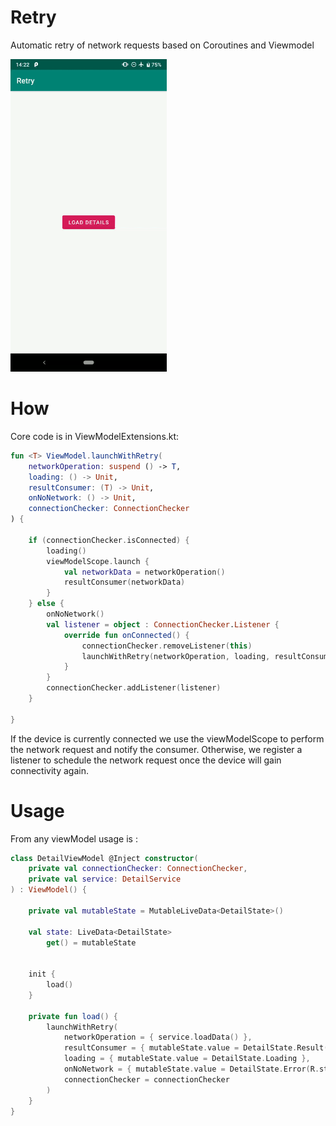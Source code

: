 # Retry
Automatic retry of network requests based on Coroutines and Viewmodel

<img src="https://github.com/dcampogiani/Retry/blob/master/demo.gif?raw=true" width="250"> 

# How
Core code is in ViewModelExtensions.kt: 

```kotlin
fun <T> ViewModel.launchWithRetry(
    networkOperation: suspend () -> T,
    loading: () -> Unit,
    resultConsumer: (T) -> Unit,
    onNoNetwork: () -> Unit,
    connectionChecker: ConnectionChecker
) {

    if (connectionChecker.isConnected) {
        loading()
        viewModelScope.launch {
            val networkData = networkOperation()
            resultConsumer(networkData)
        }
    } else {
        onNoNetwork()
        val listener = object : ConnectionChecker.Listener {
            override fun onConnected() {
                connectionChecker.removeListener(this)
                launchWithRetry(networkOperation, loading, resultConsumer, onNoNetwork, connectionChecker)
            }
        }
        connectionChecker.addListener(listener)
    }

}
```

If the device is currently connected we use the viewModelScope to perform the network request and notify the consumer.
Otherwise, we register a listener to schedule the network request once the device will gain connectivity again.

# Usage

From any viewModel usage is : 

```kotlin
class DetailViewModel @Inject constructor(
    private val connectionChecker: ConnectionChecker,
    private val service: DetailService
) : ViewModel() {

    private val mutableState = MutableLiveData<DetailState>()

    val state: LiveData<DetailState>
        get() = mutableState


    init {
        load()
    }

    private fun load() {
        launchWithRetry(
            networkOperation = { service.loadData() },
            resultConsumer = { mutableState.value = DetailState.Result(it) },
            loading = { mutableState.value = DetailState.Loading },
            onNoNetwork = { mutableState.value = DetailState.Error(R.string.no_network_message) },
            connectionChecker = connectionChecker
        )
    }
}
```

